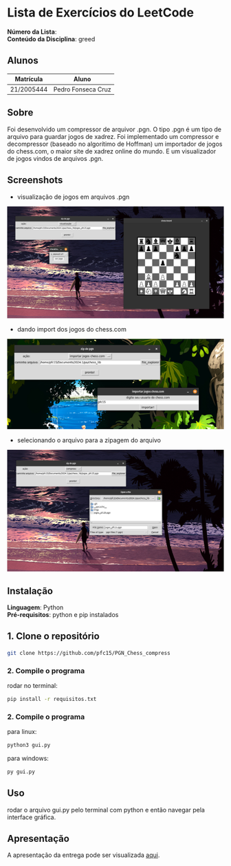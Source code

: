 # Lista de Exercícios do LeetCode

**Número da Lista**: <br>
**Conteúdo da Disciplina**: greed<br>

## Alunos
|Matrícula | Aluno |
| -- | -- |
| 21/2005444  |  Pedro Fonseca Cruz |

## Sobre 
Foi desenvolvido um compressor de arquivor .pgn. O tipo .pgn é um tipo de arquivo para guardar jogos de xadrez. Foi implementado um compressor e decompressor (baseado no algorítimo de Hoffman) um importador de jogos do chess.com, o maior site de xadrez online do mundo. E um visualizador de jogos vindos de arquivos .pgn.  

## Screenshots
- visualização de jogos em arquivos .pgn
<img width="734" alt="Is Graph Bipartite?" src="imgs/visualizacao.png">

- dando import dos jogos do chess.com
<img width="734" alt="I" src="imgs/import_chess_com.png">

- selecionando o arquivo para a zipagem do arquivo
<img width="734" alt="I" src="imgs/file_explorer.png">

## Instalação 
**Linguagem**: Python<br>
**Pré-requisitos**: python e pip instalados
<br>

## 1. Clone o repositório

```bash
git clone https://github.com/pfc15/PGN_Chess_compress
```

### 2. Compile o programa


rodar no terminal:

```bash
pip install -r requisitos.txt
```

### 2. Compile o programa
para linux:
```bash
python3 gui.py
```

para windows:
```bash
py gui.py
```

## Uso 
rodar o arquivo gui.py pelo terminal com python e então navegar pela interface gráfica.

## Apresentação 

A apresentação da entrega pode ser visualizada [aqui](https://drive.google.com/drive/folders/1bBlNaUzzJk3iKIqAYEPznmC1tg40I5oY?usp=drive_link). 